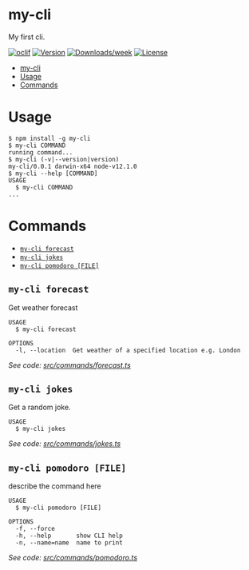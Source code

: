 # my-cli

My first cli.

[![oclif](https://img.shields.io/badge/cli-oclif-brightgreen.svg)](https://oclif.io)
[![Version](https://img.shields.io/npm/v/my-cli.svg)](https://npmjs.org/package/my-cli)
[![Downloads/week](https://img.shields.io/npm/dw/my-cli.svg)](https://npmjs.org/package/my-cli)
[![License](https://img.shields.io/npm/l/my-cli.svg)](https://github.com/TaniyaAmidon//blob/master/package.json)

<!-- toc -->
* [my-cli](#my-cli)
* [Usage](#usage)
* [Commands](#commands)
<!-- tocstop -->

# Usage

<!-- usage -->
```sh-session
$ npm install -g my-cli
$ my-cli COMMAND
running command...
$ my-cli (-v|--version|version)
my-cli/0.0.1 darwin-x64 node-v12.1.0
$ my-cli --help [COMMAND]
USAGE
  $ my-cli COMMAND
...
```
<!-- usagestop -->

# Commands

<!-- commands -->
* [`my-cli forecast`](#my-cli-forecast)
* [`my-cli jokes`](#my-cli-jokes)
* [`my-cli pomodoro [FILE]`](#my-cli-pomodoro-file)

## `my-cli forecast`

Get weather forecast

```
USAGE
  $ my-cli forecast

OPTIONS
  -l, --location  Get weather of a specified location e.g. London
```

_See code: [src/commands/forecast.ts](https://github.com/TaniyaAmidon/cli-tool/blob/v0.0.1/src/commands/forecast.ts)_

## `my-cli jokes`

Get a random joke.

```
USAGE
  $ my-cli jokes
```

_See code: [src/commands/jokes.ts](https://github.com/TaniyaAmidon/cli-tool/blob/v0.0.1/src/commands/jokes.ts)_

## `my-cli pomodoro [FILE]`

describe the command here

```
USAGE
  $ my-cli pomodoro [FILE]

OPTIONS
  -f, --force
  -h, --help       show CLI help
  -n, --name=name  name to print
```

_See code: [src/commands/pomodoro.ts](https://github.com/TaniyaAmidon/cli-tool/blob/v0.0.1/src/commands/pomodoro.ts)_
<!-- commandsstop -->
